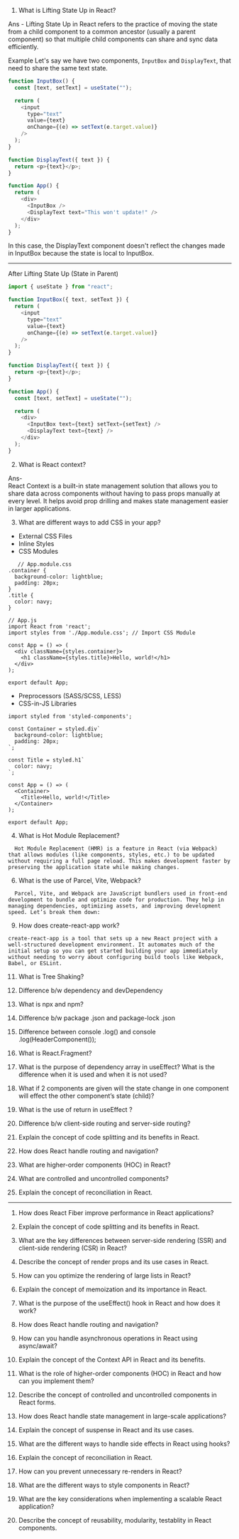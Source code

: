 1. What is Lifting State Up in React?

Ans -
Lifting State Up in React refers to the practice of moving the state from a child component to a common ancestor (usually a parent component) so that multiple child components can share and sync data efficiently.

Example
Let's say we have two components, `InputBox` and `DisplayText`, that need to share the same text state.
```js
function InputBox() {
  const [text, setText] = useState("");

  return (
    <input 
      type="text" 
      value={text} 
      onChange={(e) => setText(e.target.value)} 
    />
  );
}

function DisplayText({ text }) {
  return <p>{text}</p>;
}

function App() {
  return (
    <div>
      <InputBox />
      <DisplayText text="This won't update!" />
    </div>
  );
}

```
In this case, the DisplayText component doesn't reflect the changes made in InputBox because the state is local to InputBox.
<hr />
After Lifting State Up (State in Parent)

```js
import { useState } from "react";

function InputBox({ text, setText }) {
  return (
    <input 
      type="text" 
      value={text} 
      onChange={(e) => setText(e.target.value)} 
    />
  );
}

function DisplayText({ text }) {
  return <p>{text}</p>;
}

function App() {
  const [text, setText] = useState("");

  return (
    <div>
      <InputBox text={text} setText={setText} />
      <DisplayText text={text} />
    </div>
  );
}

```
 
2. What is React context?

Ans-
<br />
React Context is a built-in state management solution that allows you to share data across components without having to pass props manually at every level. It helps avoid prop drilling and makes state management easier in larger applications.
 
3. What are different ways to add CSS in your app?
  - External CSS Files
  - Inline Styles
  - CSS Modules
```
   // App.module.css
.container {
  background-color: lightblue;
  padding: 20px;
}
.title {
  color: navy;
}

// App.js
import React from 'react';
import styles from './App.module.css'; // Import CSS Module

const App = () => (
  <div className={styles.container}>
    <h1 className={styles.title}>Hello, world!</h1>
  </div>
);

export default App;
```
  -  Preprocessors (SASS/SCSS, LESS)
  -   CSS-in-JS Libraries
```
import styled from 'styled-components';

const Container = styled.div`
  background-color: lightblue;
  padding: 20px;
`;

const Title = styled.h1`
  color: navy;
`;

const App = () => (
  <Container>
    <Title>Hello, world!</Title>
  </Container>
);

export default App;

```


4. What is Hot Module Replacement?
```
  Hot Module Replacement (HMR) is a feature in React (via Webpack) that allows modules (like components, styles, etc.) to be updated without requiring a full page reload. This makes development faster by preserving the application state while making changes.
```

6. What is the use of Parcel, Vite, Webpack?
```
  Parcel, Vite, and Webpack are JavaScript bundlers used in front-end development to bundle and optimize code for production. They help in managing dependencies, optimizing assets, and improving development speed. Let’s break them down:
```

9. How does create-react-app work?
```
create-react-app is a tool that sets up a new React project with a well-structured development environment. It automates much of the initial setup so you can get started building your app immediately without needing to worry about configuring build tools like Webpack, Babel, or ESLint.
```

11. What is Tree Shaking?
12. Difference b/w dependency and devDependency
13. What is npx and npm?
14. Difference b/w package .json and package-lock .json
15. Difference between console .log(<HeaderComponent/>) and console .log(HeaderComponent()); 

16. What is React.Fragment?
17. What is the purpose of dependency array in useEffect? What is the difference when it is used and when it is not used?
18. What if 2 components are given will the state change in one component will effect the other component’s state (child)?
19. What is the use of return in useEffect ?
20. Difference b/w client-side routing and server-side routing?

21. Explain the concept of code splitting and its benefits in React.
22. How does React handle routing and navigation?
23. What are higher-order components (HOC) in React?
24. What are controlled and uncontrolled components?
25. Explain the concept of reconciliation in React.

--- 

1. How does React Fiber improve performance in React applications?
2. Explain the concept of code splitting and its benefits in React.
3. What are the key differences between server-side rendering (SSR) and client-side rendering (CSR) in React?
4. Describe the concept of render props and its use cases in React.
5. How can you optimize the rendering of large lists in React?

6. Explain the concept of memoization and its importance in React.
7. What is the purpose of the useEffect() hook in React and how does it work?
8. How does React handle routing and navigation?
9. How can you handle asynchronous operations in React using async/await?
10. Explain the concept of the Context API in React and its benefits.

11. What is the role of higher-order components (HOC) in React and how can you implement them?
12. Describe the concept of controlled and uncontrolled components in React forms.
13. How does React handle state management in large-scale applications?
14. Explain the concept of suspense in React and its use cases.
15. What are the different ways to handle side effects in React using hooks?

16. Explain the concept of reconciliation in React.
17. How can you prevent unnecessary re-renders in React?
18. What are the different ways to style components in React?
19. What are the key considerations when implementing a scalable React application?
20. Describe the concept of reusability, modularity, testablity in React components.
